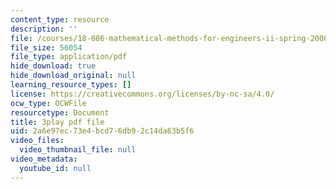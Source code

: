```yaml
---
content_type: resource
description: ''
file: /courses/18-086-mathematical-methods-for-engineers-ii-spring-2006/2a6e97ec73e4bcd76db92c14da63b5f6_vIydsgrYGIY.pdf
file_size: 56054
file_type: application/pdf
hide_download: true
hide_download_original: null
learning_resource_types: []
license: https://creativecommons.org/licenses/by-nc-sa/4.0/
ocw_type: OCWFile
resourcetype: Document
title: 3play pdf file
uid: 2a6e97ec-73e4-bcd7-6db9-2c14da63b5f6
video_files:
  video_thumbnail_file: null
video_metadata:
  youtube_id: null
---
```

